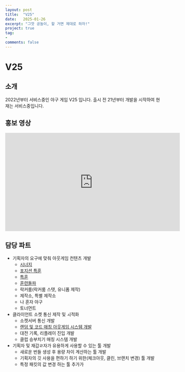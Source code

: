 ```yaml
---
layout: post
title:  "V25"
date:   2025-01-26
excerpt: "그깟 공놀이, 할 거면 제대로 하자!"
project: true
tag:
- 
comments: false
---
```


# V25

## 소개
2022년부터 서비스중인 야구 게임 V25 입니다.
출시 전 21년부터 개발을 시작하여 현재는 서비스중입니다.

## 홍보 영상

<iframe width="560" height="315" src="https://youtu.be/vF1w_rnOduA?si=rGXJXes8k7-YDhtV" title="YouTube video player" frameborder="0" allow="accelerometer; autoplay; clipboard-write; encrypted-media; gyroscope; picture-in-picture" allowfullscreen></iframe>


## 담당 파트
- 기획자의 요구에 맞춰 아웃게임 컨텐츠 개발
    - [시너지](https://www.youtube.com/watch?v=F2xcdTkWhiY)
    - [포지션 특훈](https://www.youtube.com/watch?v=9d24yzq-zxM&t=278s)
    - [특훈](https://www.youtube.com/watch?v=ekf2nrWJGWA&t=146s)
    - [훈련돌파](https://www.youtube.com/watch?v=ekf2nrWJGWA&t=34s)
    - 락커룸(락커룸 스탯, 유니폼 제작)
    - 제작소, 특별 제작소
    - 나 혼자 야구
    - 토너먼트
- 클라이언트 소켓 통신 제작 및 ㅚ적화
    - 소켓서버 통신 개발
    - [랜덤 및 코드 매칭 아웃게임 시스템 개발](https://www.youtube.com/watch?v=9d24yzq-zxM&t=59s)
    - 대전 기록, 리플레이 진입 개발
    - 클럽 승부치기 매칭 시스템 개발
- 기획자 및 재갑ㄹ자가 유용하게 사용할 수 있는 툴 개발
    - 새로운 번들 생성 후 용량 차이 계산하는 툴 개발
    - 기획자의 깃 사용을 편하기 하기 위한(체크아웃, 클린, 브랜치 변경) 툴 개발
    - 특정 패킷의 값 변경 하는 툴 추가가